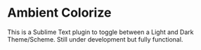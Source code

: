 # Ambient Colorize

This is a Sublime Text plugin to toggle between a Light and Dark Theme/Scheme. Still under development but fully functional.
